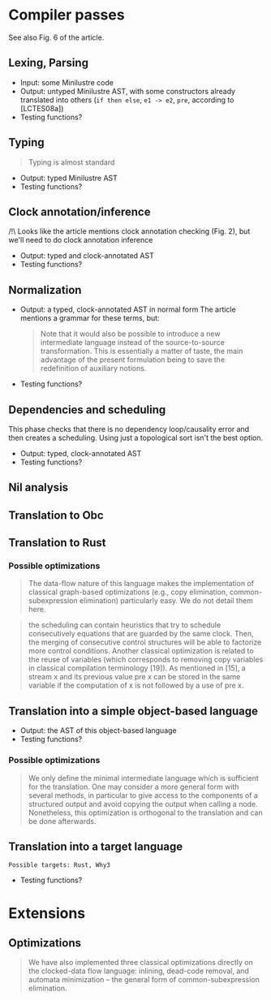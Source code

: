 # Compiler passes
See also Fig. 6 of the article.

## Lexing, Parsing
* Input: some Minilustre code
* Output: untyped Minilustre AST, with some constructors already translated into others (`if then else`, `e1 -> e2`, `pre`, according to [LCTES08a])
* Testing functions?

## Typing
> Typing is almost standard
* Output: typed Minilustre AST
* Testing functions?

## Clock annotation/inference
/!\ Looks like the article mentions clock annotation checking (Fig. 2), but we'll need to do clock annotation inference

* Output: typed and clock-annotated AST
* Testing functions?

## Normalization
* Output: a typed, clock-annotated AST in normal form
  The article mentions a grammar for these terms, but:
  > Note that it would also be possible to introduce a new intermediate
  > language instead of the source-to-source transformation. This is
  > essentially a matter of taste, the main advantage of the present
  > formulation being to save the redefinition of auxiliary notions.
* Testing functions?

## Dependencies and scheduling
This phase checks that there is no dependency loop/causality error and then creates a scheduling. Using just a topological sort isn't the best option.
* Output: typed, clock-annotated AST
* Testing functions?

## Nil analysis

## Translation to Obc

## Translation to Rust

### Possible optimizations
> The data-flow nature of this language makes the implementation of
> classical graph-based optimizations (e.g., copy elimination,
> common-subexpression elimination) particularly easy. We do not
> detail them here.

> the scheduling can contain heuristics that try to schedule
> consecutively equations that are guarded by the same clock. Then,
> the merging of consecutive control structures will be able to
> factorize more control conditions. Another classical optimization is
> related to the reuse of variables (which corresponds to removing
> copy variables in classical compilation terminology [19]). As
> mentioned in [15], a stream x and its previous value pre x can be
> stored in the same variable if the computation of x is not followed
> by a use of pre x.


## Translation into a simple object-based language
* Output: the AST of this object-based language
* Testing functions?
### Possible optimizations
> We only define the minimal intermediate language which is sufficient
> for the translation. One may consider a more general form with
> several methods, in particular to give access to the components of a
> structured output and avoid copying the output when calling a
> node. Nonetheless, this optimization is orthogonal to the
> translation and can be done afterwards.

## Translation into a target language
    Possible targets: Rust, Why3
* Testing functions?

# Extensions
## Optimizations
> We have also implemented three classical optimizations directly on
> the clocked-data flow language: inlining, dead-code removal, and
> automata minimization – the general form of common-subexpression
> elimination.
